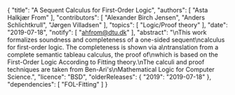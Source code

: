 {
    "title": "A Sequent Calculus for First-Order Logic",
    "authors": [
        "Asta Halkjær From"
    ],
    "contributors": [
        "Alexander Birch Jensen",
        "Anders Schlichtkrull",
        "Jørgen Villadsen"
    ],
    "topics": [
        "Logic/Proof theory"
    ],
    "date": "2019-07-18",
    "notify": [
        "ahfrom@dtu.dk"
    ],
    "abstract": "\nThis work formalizes soundness and completeness of a one-sided sequent\ncalculus for first-order logic. The completeness is shown via a\ntranslation from a complete semantic tableau calculus, the proof of\nwhich is based on the First-Order Logic According to Fitting theory.\nThe calculi and proof techniques are taken from Ben-Ari's\nMathematical Logic for Computer Science.",
    "licence": "BSD",
    "olderReleases": {
        "2019": "2019-07-18"
    },
    "dependencies": [
        "FOL-Fitting"
    ]
}